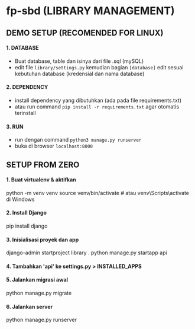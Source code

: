 # fp-sbd (LIBRARY MANAGEMENT)



## DEMO SETUP (RECOMENDED FOR LINUX)
#### 1. DATABASE
- Buat database, table dan isinya dari file .sql (mySQL)
- edit file `library/settings.py` kemudian bagian `[database]` edit sesuai kebutuhan database (kredensial dan nama database)

#### 2. DEPENDENCY
- install dependency yang dibutuhkan (ada pada file requirements.txt)
- atau run command `pip install -r requirements.txt` agar otomatis terinstall

#### 3. RUN
- run dengan command `python3 manage.py runserver`
- buka di browser `localhost:8000`




## SETUP FROM ZERO
#### 1. Buat virtualenv & aktifkan
python -m venv venv
source venv/bin/activate  # atau venv\Scripts\activate di Windows

#### 2. Install Django
pip install django

#### 3. Inisialisasi proyek dan app
django-admin startproject library .
python manage.py startapp api

#### 4. Tambahkan 'api' ke settings.py > INSTALLED_APPS
#### 5. Jalankan migrasi awal
python manage.py migrate

#### 6. Jalankan server
python manage.py runserver
